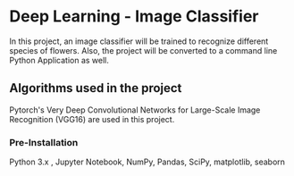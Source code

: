 # Deep Learning - Image Classifier
In this project, an image classifier will be trained to recognize different species of flowers. Also, the project will be converted to a command line Python Application as well.

## Algorithms used in the project
Pytorch's Very Deep Convolutional Networks for Large-Scale Image Recognition (VGG16) are used in this project.  

### Pre-Installation
Python 3.x , Jupyter Notebook, NumPy, Pandas, SciPy, matplotlib, seaborn
